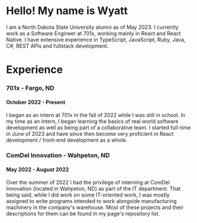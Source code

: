# Hello! My name is Wyatt
I am a North Dakota State University alumni as of May 2023. I currently work as a Software Engineer at 701x, working mainly in React and React Native. I have extensive experience in TypeScript, JavaScript, Ruby, Java, C#, REST APIs and fullstack development.

# Experience
### 701x - Fargo, ND
#### October 2022 - Present
I began as an intern at 701x in the fall of 2022 while I was still in school. In my time as an intern, I began learning the basics of real world software development as well as being part of a collaborative team. I started full-time in June of 2023 and have since then become very proficient in React development / front-end development as a whole.
### ComDel Innovation - Wahpeton, ND
#### May 2022 - August 2022
Over the summer of 2022 I had the privilege of interning at ComDel Innovation (located in Wahpeton, ND) as part of the IT department. That being said, while I did work on some IT-oriented work, I was mostly assigned to write programs intended to work alongside manufacturing machinery in the company's warehouse. Most of these projects and their descriptions for them can be found in my page's repository list.

<!--
**wyatt-cuypers/wyatt-cuypers** is a ✨ _special_ ✨ repository because its `README.md` (this file) appears on your GitHub profile.

Here are some ideas to get you started:

- 🔭 I’m currently working on ...
- 🌱 I’m currently learning ...
- 👯 I’m looking to collaborate on ...
- 🤔 I’m looking for help with ...
- 💬 Ask me about ...
- 📫 How to reach me: ...
- 😄 Pronouns: ...
- ⚡ Fun fact: ...
-->
